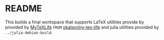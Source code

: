 # README
This builds a final workspace that supports LaTeX utilities provide by provided by [MyTeXLife](https://github.com/okatsn/MyTeXLife) `FROM` [okatsn/my-tex-life](https://hub.docker.com/repository/docker/okatsn/my-tex-life/general) and julia utilities provided by `../julia-debian-build`.
